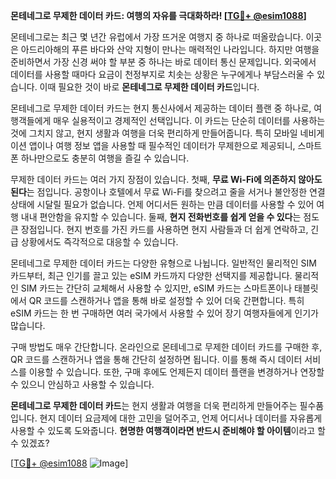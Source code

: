 **몬테네그로 무제한 데이터 카드: 여행의 자유를 극대화하라! [[TG💪+ @esim1088](https://t.me/s/esim1088)]**

몬테네그로는 최근 몇 년간 유럽에서 가장 뜨거운 여행지 중 하나로 떠올랐습니다. 이곳은 아드리아해의 푸른 바다와 산악 지형이 만나는 매력적인 나라입니다. 하지만 여행을 준비하면서 가장 신경 써야 할 부분 중 하나는 바로 데이터 통신 문제입니다. 외국에서 데이터를 사용할 때마다 요금이 천정부지로 치솟는 상황은 누구에게나 부담스러울 수 있습니다. 이때 필요한 것이 바로 **몬테네그로 무제한 데이터 카드**입니다.

몬테네그로 무제한 데이터 카드는 현지 통신사에서 제공하는 데이터 플랜 중 하나로, 여행객들에게 매우 실용적이고 경제적인 선택입니다. 이 카드는 단순히 데이터를 사용하는 것에 그치지 않고, 현지 생활과 여행을 더욱 편리하게 만들어줍니다. 특히 모바일 네비게이션 앱이나 여행 정보 앱을 사용할 때 필수적인 데이터가 무제한으로 제공되니, 스마트폰 하나만으로도 충분히 여행을 즐길 수 있습니다.

무제한 데이터 카드는 여러 가지 장점이 있습니다. 첫째, **무료 Wi-Fi에 의존하지 않아도 된다**는 점입니다. 공항이나 호텔에서 무료 Wi-Fi를 찾으려고 줄을 서거나 불안정한 연결 상태에 시달릴 필요가 없습니다. 언제 어디서든 원하는 만큼 데이터를 사용할 수 있어 여행 내내 편안함을 유지할 수 있습니다. 둘째, **현지 전화번호를 쉽게 얻을 수 있다**는 점도 큰 장점입니다. 현지 번호를 가진 카드를 사용하면 현지 사람들과 더 쉽게 연락하고, 긴급 상황에서도 즉각적으로 대응할 수 있습니다.

몬테네그로 무제한 데이터 카드는 다양한 유형으로 나뉩니다. 일반적인 물리적인 SIM 카드부터, 최근 인기를 끌고 있는 eSIM 카드까지 다양한 선택지를 제공합니다. 물리적인 SIM 카드는 간단히 교체해서 사용할 수 있지만, eSIM 카드는 스마트폰이나 태블릿에서 QR 코드를 스캔하거나 앱을 통해 바로 설정할 수 있어 더욱 간편합니다. 특히 eSIM 카드는 한 번 구매하면 여러 국가에서 사용할 수 있어 장기 여행자들에게 인기가 많습니다.

구매 방법도 매우 간단합니다. 온라인으로 몬테네그로 무제한 데이터 카드를 구매한 후, QR 코드를 스캔하거나 앱을 통해 간단히 설정하면 됩니다. 이를 통해 즉시 데이터 서비스를 이용할 수 있습니다. 또한, 구매 후에도 언제든지 데이터 플랜을 변경하거나 연장할 수 있으니 안심하고 사용할 수 있습니다.

**몬테네그로 무제한 데이터 카드**는 현지 생활과 여행을 더욱 편리하게 만들어주는 필수품입니다. 현지 데이터 요금제에 대한 고민을 덜어주고, 언제 어디서나 데이터를 자유롭게 사용할 수 있도록 도와줍니다. **현명한 여행객이라면 반드시 준비해야 할 아이템**이라고 할 수 있겠죠?

[[TG💪+ @esim1088](https://t.me/s/esim1088) ![Image](https://i.postimg.cc/Y0z9fWf4/image.png)]